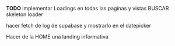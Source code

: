**TODO**
implementar Loadings en todas las paginas y vistas
BUSCAR skeleton loader

hacer fetch de log de supabase y mostrarlo en el datepicker

Hacer de la HOME una landing informativa
